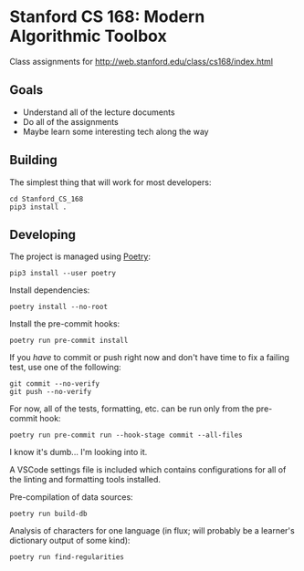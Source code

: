 # Stanford CS 168: Modern Algorithmic Toolbox

Class assignments for http://web.stanford.edu/class/cs168/index.html

## Goals

- Understand all of the lecture documents
- Do all of the assignments
- Maybe learn some interesting tech along the way

## Building

The simplest thing that will work for most developers:

    cd Stanford_CS_168
    pip3 install .

## Developing

The project is managed using [Poetry](https://python-poetry.org/docs/):

    pip3 install --user poetry

Install dependencies:

    poetry install --no-root

Install the pre-commit hooks:

    poetry run pre-commit install

If you _have_ to commit or push right now and don't have time to fix a failing test, use one of the following:

    git commit --no-verify
    git push --no-verify

For now, all of the tests, formatting, etc. can be run only from the pre-commit hook:

    poetry run pre-commit run --hook-stage commit --all-files

I know it's dumb... I'm looking into it.

A VSCode settings file is included which contains configurations for all of the linting and formatting tools installed.

Pre-compilation of data sources:

    poetry run build-db

Analysis of characters for one language (in flux; will probably be a learner's dictionary output of some kind):

    poetry run find-regularities
